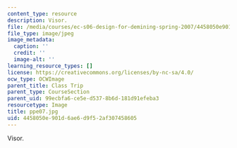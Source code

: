 ```yaml
---
content_type: resource
description: Visor.
file: /media/courses/ec-s06-design-for-demining-spring-2007/4458050e901d6ae6d9f52af307458605_ppe07.jpg
file_type: image/jpeg
image_metadata:
  caption: ''
  credit: ''
  image-alt: ''
learning_resource_types: []
license: https://creativecommons.org/licenses/by-nc-sa/4.0/
ocw_type: OCWImage
parent_title: Class Trip
parent_type: CourseSection
parent_uid: 99ecbfa6-ce5e-d537-8b6d-181d91efeba3
resourcetype: Image
title: ppe07.jpg
uid: 4458050e-901d-6ae6-d9f5-2af307458605
---
```

Visor.